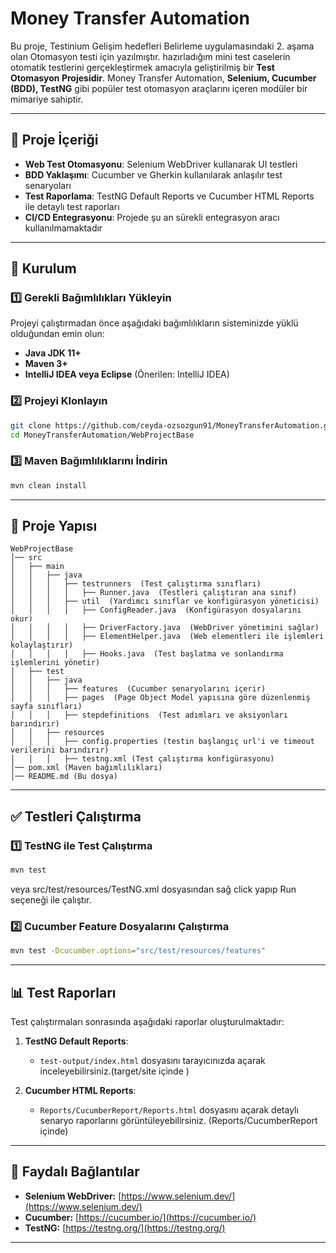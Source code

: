 # Money Transfer Automation

Bu proje, Testinium Gelişim hedefleri Belirleme uygulamasındaki 2. aşama olan Otomasyon testi için yazılmıştır. 
hazırladığım mini test caselerin otomatik testlerini gerçekleştirmek amacıyla geliştirilmiş bir **Test Otomasyon Projesidir**.
Money Transfer Automation, **Selenium, Cucumber (BDD), TestNG** gibi popüler test otomasyon araçlarını içeren modüler bir mimariye sahiptir.

---

## 📌 Proje İçeriği
- **Web Test Otomasyonu**: Selenium WebDriver kullanarak UI testleri
- **BDD Yaklaşımı**: Cucumber ve Gherkin kullanılarak anlaşılır test senaryoları
- **Test Raporlama**: TestNG Default Reports ve Cucumber HTML Reports ile detaylı test raporları
- **CI/CD Entegrasyonu**: Projede şu an sürekli entegrasyon aracı kullanılmamaktadır

---

## 🚀 Kurulum

### 1️⃣ Gerekli Bağımlılıkları Yükleyin
Projeyi çalıştırmadan önce aşağıdaki bağımlılıkların sisteminizde yüklü olduğundan emin olun:

- **Java JDK 11+**
- **Maven 3+**
- **IntelliJ IDEA veya Eclipse** (Önerilen: IntelliJ IDEA)

### 2️⃣ Projeyi Klonlayın
```bash
git clone https://github.com/ceyda-ozsozgun91/MoneyTransferAutomation.git
cd MoneyTransferAutomation/WebProjectBase
```

### 3️⃣ Maven Bağımlılıklarını İndirin
```bash
mvn clean install
```

---

## 🔹 Proje Yapısı
```
WebProjectBase
│── src
│   ├── main
│   │   ├── java
│   │   │   ├── testrunners  (Test çalıştırma sınıfları)
│   │   │   │   ├── Runner.java  (Testleri çalıştıran ana sınıf)
│   │   │   ├── util  (Yardımcı sınıflar ve konfigürasyon yöneticisi)
│   │   │   │   ├── ConfigReader.java  (Konfigürasyon dosyalarını okur)
│   │   │   │   ├── DriverFactory.java  (WebDriver yönetimini sağlar)
│   │   │   │   ├── ElementHelper.java  (Web elementleri ile işlemleri kolaylaştırır)
│   │   │   │   ├── Hooks.java  (Test başlatma ve sonlandırma işlemlerini yönetir)
│   ├── test
│   │   ├── java
│   │   │   ├── features  (Cucumber senaryolarını içerir)
│   │   │   ├── pages  (Page Object Model yapısına göre düzenlenmiş sayfa sınıfları)
│   │   │   ├── stepdefinitions  (Test adımları ve aksiyonları barındırır)
│   │   ├── resources
│   │   │   ├── config.properties (testin başlangıç url'i ve timeout verilerini barındırır)
│   │   │   ├── testng.xml (Test çalıştırma konfigürasyonu)
│── pom.xml (Maven bağımlılıkları)
│── README.md (Bu dosya)
```

---

## ✅ Testleri Çalıştırma

### 1️⃣ TestNG ile Test Çalıştırma
```bash
mvn test
```
veya src/test/resources/TestNG.xml dosyasından sağ click yapıp Run seçeneği ile çalıştır.

### 2️⃣ Cucumber Feature Dosyalarını Çalıştırma
```bash
mvn test -Dcucumber.options="src/test/resources/features"
```

---

## 📊 Test Raporları
Test çalıştırmaları sonrasında aşağıdaki raporlar oluşturulmaktadır:

1. **TestNG Default Reports**:
   - `test-output/index.html` dosyasını tarayıcınızda açarak inceleyebilirsiniz.(target/site içinde )

2. **Cucumber HTML Reports**:
   - `Reports/CucumberReport/Reports.html` dosyasını açarak detaylı senaryo raporlarını görüntüleyebilirsiniz. (Reports/CucumberReport içinde)

---

## 🔗 Faydalı Bağlantılar
- **Selenium WebDriver:** [https://www.selenium.dev/](https://www.selenium.dev/)
- **Cucumber:** [https://cucumber.io/](https://cucumber.io/)
- **TestNG:** [https://testng.org/](https://testng.org/)

---

